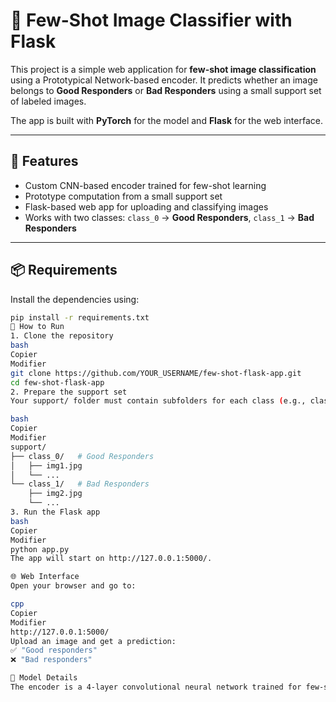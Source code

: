 # 🧠 Few-Shot Image Classifier with Flask

This project is a simple web application for **few-shot image classification** using a Prototypical Network-based encoder. It predicts whether an image belongs to **Good Responders** or **Bad Responders** using a small support set of labeled images.

The app is built with **PyTorch** for the model and **Flask** for the web interface.

---

## 🔧 Features

- Custom CNN-based encoder trained for few-shot learning
- Prototype computation from a small support set
- Flask-based web app for uploading and classifying images
- Works with two classes: `class_0` → **Good Responders**, `class_1` → **Bad Responders**

---



## 📦 Requirements

Install the dependencies using:

```bash
pip install -r requirements.txt
🚀 How to Run
1. Clone the repository
bash
Copier
Modifier
git clone https://github.com/YOUR_USERNAME/few-shot-flask-app.git
cd few-shot-flask-app
2. Prepare the support set
Your support/ folder must contain subfolders for each class (e.g., class_0, class_1) with example images inside.

bash
Copier
Modifier
support/
├── class_0/   # Good Responders
│   ├── img1.jpg
│   └── ...
└── class_1/   # Bad Responders
    ├── img2.jpg
    └── ...
3. Run the Flask app
bash
Copier
Modifier
python app.py
The app will start on http://127.0.0.1:5000/.

🌐 Web Interface
Open your browser and go to:

cpp
Copier
Modifier
http://127.0.0.1:5000/
Upload an image and get a prediction:
✅ "Good responders"
❌ "Bad responders"

🧠 Model Details
The encoder is a 4-layer convolutional neural network trained for few-shot learning using Prototypical Networks. The .pth file is a pre-trained PyTorch model.

